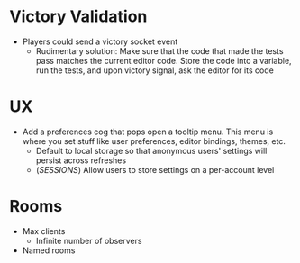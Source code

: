 # Victory Validation #
* Players could send a victory socket event
    - Rudimentary solution: Make sure that the code that made the tests pass
      matches the current editor code. Store the code into a variable, run the tests,
      and upon victory signal, ask the editor for its code

# UX #
* Add a preferences cog that pops open a tooltip menu. This menu is where you
  set stuff like user preferences, editor bindings, themes, etc.
    - Default to local storage so that anonymous users' settings will persist
      across refreshes
    - (*SESSIONS*) Allow users to store settings on a per-account level


# Rooms #
* Max clients
    - Infinite number of observers
* Named rooms
